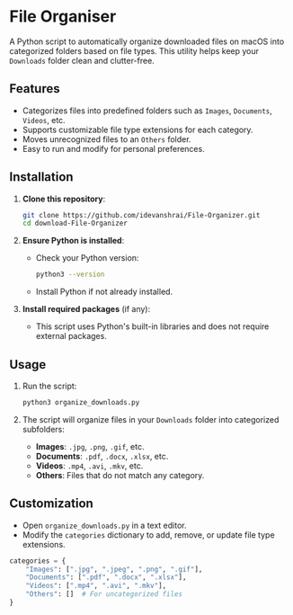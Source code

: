 # File Organiser

A Python script to automatically organize downloaded files on macOS into categorized folders based on file types. This utility helps keep your `Downloads` folder clean and clutter-free.

## Features

- Categorizes files into predefined folders such as `Images`, `Documents`, `Videos`, etc.
- Supports customizable file type extensions for each category.
- Moves unrecognized files to an `Others` folder.
- Easy to run and modify for personal preferences.

## Installation

1. **Clone this repository**:
   ```bash
   git clone https://github.com/idevanshrai/File-Organizer.git
   cd download-File-Organizer
   ```

2. **Ensure Python is installed**:
   - Check your Python version:
     ```bash
     python3 --version
     ```
   - Install Python if not already installed.

3. **Install required packages** (if any):
   - This script uses Python's built-in libraries and does not require external packages.

## Usage

1. Run the script:
   ```bash
   python3 organize_downloads.py
   ```

2. The script will organize files in your `Downloads` folder into categorized subfolders:
   - **Images**: `.jpg`, `.png`, `.gif`, etc.
   - **Documents**: `.pdf`, `.docx`, `.xlsx`, etc.
   - **Videos**: `.mp4`, `.avi`, `.mkv`, etc.
   - **Others**: Files that do not match any category.

## Customization

- Open `organize_downloads.py` in a text editor.
- Modify the `categories` dictionary to add, remove, or update file type extensions.

```python
categories = {
    "Images": [".jpg", ".jpeg", ".png", ".gif"],
    "Documents": [".pdf", ".docx", ".xlsx"],
    "Videos": [".mp4", ".avi", ".mkv"],
    "Others": []  # For uncategorized files
}
```
